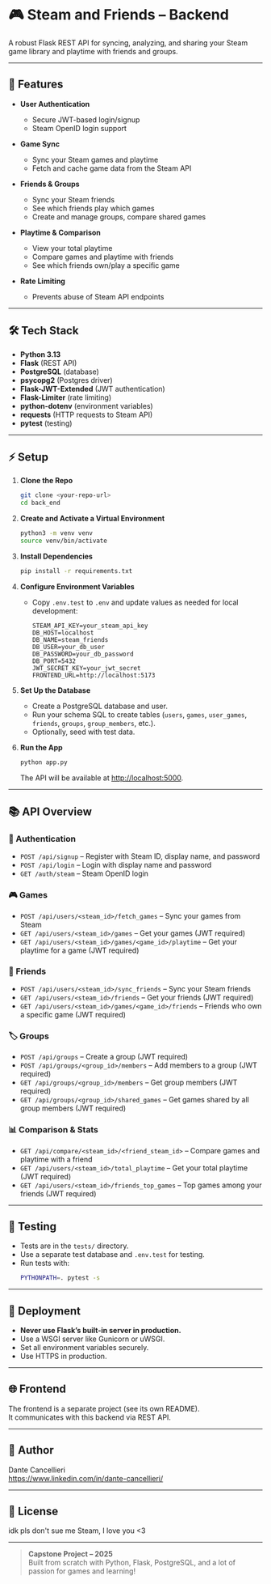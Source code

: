 # 🎮 Steam and Friends – Backend

A robust Flask REST API for syncing, analyzing, and sharing your Steam game library and playtime with friends and groups.

---

## 🚀 Features

- **User Authentication**
  - Secure JWT-based login/signup
  - Steam OpenID login support

- **Game Sync**
  - Sync your Steam games and playtime
  - Fetch and cache game data from the Steam API

- **Friends & Groups**
  - Sync your Steam friends
  - See which friends play which games
  - Create and manage groups, compare shared games

- **Playtime & Comparison**
  - View your total playtime
  - Compare games and playtime with friends
  - See which friends own/play a specific game

- **Rate Limiting**
  - Prevents abuse of Steam API endpoints

---

## 🛠️ Tech Stack

- **Python 3.13**
- **Flask** (REST API)
- **PostgreSQL** (database)
- **psycopg2** (Postgres driver)
- **Flask-JWT-Extended** (JWT authentication)
- **Flask-Limiter** (rate limiting)
- **python-dotenv** (environment variables)
- **requests** (HTTP requests to Steam API)
- **pytest** (testing)

---

## ⚡ Setup

1. **Clone the Repo**
   ```sh
   git clone <your-repo-url>
   cd back_end
   ```

2. **Create and Activate a Virtual Environment**
   ```sh
   python3 -m venv venv
   source venv/bin/activate
   ```

3. **Install Dependencies**
   ```sh
   pip install -r requirements.txt
   ```

4. **Configure Environment Variables**
   - Copy `.env.test` to `.env` and update values as needed for local development:
     ```
     STEAM_API_KEY=your_steam_api_key
     DB_HOST=localhost
     DB_NAME=steam_friends
     DB_USER=your_db_user
     DB_PASSWORD=your_db_password
     DB_PORT=5432
     JWT_SECRET_KEY=your_jwt_secret
     FRONTEND_URL=http://localhost:5173
     ```

5. **Set Up the Database**
   - Create a PostgreSQL database and user.
   - Run your schema SQL to create tables (`users`, `games`, `user_games`, `friends`, `groups`, `group_members`, etc.).
   - Optionally, seed with test data.

6. **Run the App**
   ```sh
   python app.py
   ```
   The API will be available at [http://localhost:5000](http://localhost:5000).

---

## 📚 API Overview

### 🔐 Authentication
- `POST /api/signup` – Register with Steam ID, display name, and password
- `POST /api/login` – Login with display name and password
- `GET /auth/steam` – Steam OpenID login

### 🎮 Games
- `POST /api/users/<steam_id>/fetch_games` – Sync your games from Steam
- `GET /api/users/<steam_id>/games` – Get your games (JWT required)
- `GET /api/users/<steam_id>/games/<game_id>/playtime` – Get your playtime for a game (JWT required)

### 👥 Friends
- `POST /api/users/<steam_id>/sync_friends` – Sync your Steam friends
- `GET /api/users/<steam_id>/friends` – Get your friends (JWT required)
- `GET /api/users/<steam_id>/games/<game_id>/friends` – Friends who own a specific game (JWT required)

### 🏷️ Groups
- `POST /api/groups` – Create a group (JWT required)
- `POST /api/groups/<group_id>/members` – Add members to a group (JWT required)
- `GET /api/groups/<group_id>/members` – Get group members (JWT required)
- `GET /api/groups/<group_id>/shared_games` – Get games shared by all group members (JWT required)

### 📊 Comparison & Stats
- `GET /api/compare/<steam_id>/<friend_steam_id>` – Compare games and playtime with a friend
- `GET /api/users/<steam_id>/total_playtime` – Get your total playtime (JWT required)
- `GET /api/users/<steam_id>/friends_top_games` – Top games among your friends (JWT required)

---

## 🧪 Testing

- Tests are in the `tests/` directory.
- Use a separate test database and `.env.test` for testing.
- Run tests with:
  ```sh
  PYTHONPATH=. pytest -s
  ```

---

## 🚦 Deployment

- **Never use Flask’s built-in server in production.**
- Use a WSGI server like Gunicorn or uWSGI.
- Set all environment variables securely.
- Use HTTPS in production.

---

## 🌐 Frontend

The frontend is a separate project (see its own README).  
It communicates with this backend via REST API.

---

## 👤 Author

Dante Cancellieri  
https://www.linkedin.com/in/dante-cancellieri/

---

## 📄 License

idk pls don't sue me Steam, I love you <3

---

> **Capstone Project – 2025**  
> Built from scratch with Python, Flask, PostgreSQL, and a lot of passion for games and learning!